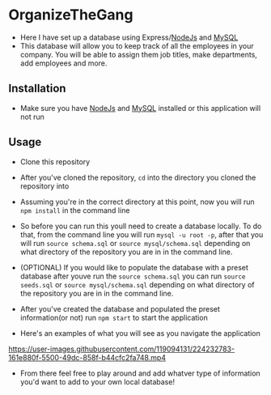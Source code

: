 # OrganizeTheGang

- Here I have set up a database using Express/[NodeJs](https://nodejs.org/en/download/) and [MySQL](https://dev.mysql.com/downloads/mysql/) 
- This database will allow you to keep track of all the employees in your company. You will be able to assign them job titles, make departments, add employees and more.

## Installation 

- Make sure you have [NodeJs](https://nodejs.org/en/download/) and [MySQL](https://dev.mysql.com/downloads/mysql/) installed or this application will not run

## Usage 

- Clone this repository 

- After you've cloned the repository, `cd` into the directory you cloned the repository into

- Assuming you're in the correct directory at this point, now you will run `npm install` in the command line

-  So before you can run this youll need to create a database locally. To do that, from the command line you will run `mysql -u root -p`, after that you will run `source schema.sql` or `source mysql/schema.sql` depending on what directory of the repository you are in in the command line. 

- (OPTIONAL) If you would like to populate the database with a preset database after youve run the `source schema.sql` you can run `source seeds.sql` or `source mysql/schema.sql` depending on what directory of the repository you are in in the command line. 

- After you've created the database and populated the preset information(or not) run `npm start` to start the application

- Here's an examples of what you will see as you navigate the application 



https://user-images.githubusercontent.com/119094131/224232783-161e880f-5500-49dc-858f-b44cfc2fa748.mp4



- From there feel free to play around and add whatver type of information you'd want to add to your own local database!

